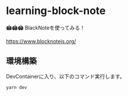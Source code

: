 # learning-block-note

🏟️🏟️🏟️ BlackNoteを使ってみる！  

<https://www.blocknotejs.org/>  

## 環境構築

DevContainerに入り、以下のコマンド実行します。  

```shell
yarn dev
```
